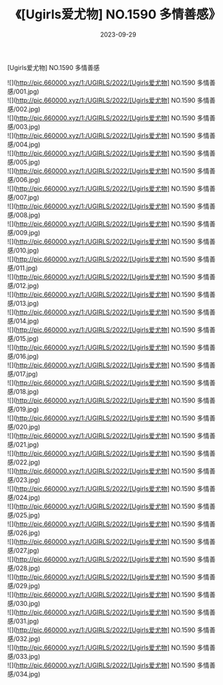 ﻿---
layout: post
title:  《[Ugirls爱尤物] NO.1590 多情善感》
date:   2023-09-29
img: http://pic.660000.xyz/1:/UGIRLS/2022/[Ugirls爱尤物] NO.1590 多情善感/000.jpg
categories: [美女, 清纯, 唯美]
---

[Ugirls爱尤物] NO.1590 多情善感

 ![](http://pic.660000.xyz/1:/UGIRLS/2022/[Ugirls爱尤物] NO.1590 多情善感/001.jpg) <br>![](http://pic.660000.xyz/1:/UGIRLS/2022/[Ugirls爱尤物] NO.1590 多情善感/002.jpg) <br>![](http://pic.660000.xyz/1:/UGIRLS/2022/[Ugirls爱尤物] NO.1590 多情善感/003.jpg) <br>![](http://pic.660000.xyz/1:/UGIRLS/2022/[Ugirls爱尤物] NO.1590 多情善感/004.jpg) <br>![](http://pic.660000.xyz/1:/UGIRLS/2022/[Ugirls爱尤物] NO.1590 多情善感/005.jpg) <br>![](http://pic.660000.xyz/1:/UGIRLS/2022/[Ugirls爱尤物] NO.1590 多情善感/006.jpg) <br>![](http://pic.660000.xyz/1:/UGIRLS/2022/[Ugirls爱尤物] NO.1590 多情善感/007.jpg) <br>![](http://pic.660000.xyz/1:/UGIRLS/2022/[Ugirls爱尤物] NO.1590 多情善感/008.jpg) <br>![](http://pic.660000.xyz/1:/UGIRLS/2022/[Ugirls爱尤物] NO.1590 多情善感/009.jpg) <br>![](http://pic.660000.xyz/1:/UGIRLS/2022/[Ugirls爱尤物] NO.1590 多情善感/010.jpg) <br>![](http://pic.660000.xyz/1:/UGIRLS/2022/[Ugirls爱尤物] NO.1590 多情善感/011.jpg) <br>![](http://pic.660000.xyz/1:/UGIRLS/2022/[Ugirls爱尤物] NO.1590 多情善感/012.jpg) <br>![](http://pic.660000.xyz/1:/UGIRLS/2022/[Ugirls爱尤物] NO.1590 多情善感/013.jpg) <br>![](http://pic.660000.xyz/1:/UGIRLS/2022/[Ugirls爱尤物] NO.1590 多情善感/014.jpg) <br>![](http://pic.660000.xyz/1:/UGIRLS/2022/[Ugirls爱尤物] NO.1590 多情善感/015.jpg) <br>![](http://pic.660000.xyz/1:/UGIRLS/2022/[Ugirls爱尤物] NO.1590 多情善感/016.jpg) <br>![](http://pic.660000.xyz/1:/UGIRLS/2022/[Ugirls爱尤物] NO.1590 多情善感/017.jpg) <br>![](http://pic.660000.xyz/1:/UGIRLS/2022/[Ugirls爱尤物] NO.1590 多情善感/018.jpg) <br>![](http://pic.660000.xyz/1:/UGIRLS/2022/[Ugirls爱尤物] NO.1590 多情善感/019.jpg) <br>![](http://pic.660000.xyz/1:/UGIRLS/2022/[Ugirls爱尤物] NO.1590 多情善感/020.jpg) <br>![](http://pic.660000.xyz/1:/UGIRLS/2022/[Ugirls爱尤物] NO.1590 多情善感/021.jpg) <br>![](http://pic.660000.xyz/1:/UGIRLS/2022/[Ugirls爱尤物] NO.1590 多情善感/022.jpg) <br>![](http://pic.660000.xyz/1:/UGIRLS/2022/[Ugirls爱尤物] NO.1590 多情善感/023.jpg) <br>![](http://pic.660000.xyz/1:/UGIRLS/2022/[Ugirls爱尤物] NO.1590 多情善感/024.jpg) <br>![](http://pic.660000.xyz/1:/UGIRLS/2022/[Ugirls爱尤物] NO.1590 多情善感/025.jpg) <br>![](http://pic.660000.xyz/1:/UGIRLS/2022/[Ugirls爱尤物] NO.1590 多情善感/026.jpg) <br>![](http://pic.660000.xyz/1:/UGIRLS/2022/[Ugirls爱尤物] NO.1590 多情善感/027.jpg) <br>![](http://pic.660000.xyz/1:/UGIRLS/2022/[Ugirls爱尤物] NO.1590 多情善感/028.jpg) <br>![](http://pic.660000.xyz/1:/UGIRLS/2022/[Ugirls爱尤物] NO.1590 多情善感/029.jpg) <br>![](http://pic.660000.xyz/1:/UGIRLS/2022/[Ugirls爱尤物] NO.1590 多情善感/030.jpg) <br>![](http://pic.660000.xyz/1:/UGIRLS/2022/[Ugirls爱尤物] NO.1590 多情善感/031.jpg) <br>![](http://pic.660000.xyz/1:/UGIRLS/2022/[Ugirls爱尤物] NO.1590 多情善感/032.jpg) <br>![](http://pic.660000.xyz/1:/UGIRLS/2022/[Ugirls爱尤物] NO.1590 多情善感/033.jpg) <br>![](http://pic.660000.xyz/1:/UGIRLS/2022/[Ugirls爱尤物] NO.1590 多情善感/034.jpg) <br>